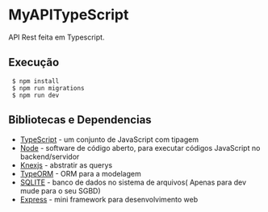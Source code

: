 # MyAPITypeScript

  API Rest feita em Typescript.

## Execução

```
 $ npm install
 $ npm run migrations
 $ npm run dev
```

## Bibliotecas e Dependencias

* [TypeScript](https://www.typescriptlang.org) - um conjunto de JavaScript com tipagem
* [Node](https://nodejs.org/en/) - software de código aberto, para executar códigos JavaScript no backend/servidor 
* [Knexjs](https://knexjs.org/) - abstratir as querys
* [TypeORM](https://typeorm.io/) - ORM para a modelagem
* [SQLITE](https://sqlite.org/) - banco de dados no sistema de arquivos( Apenas para dev mude para o seu SGBD)
* [Express](https://expressjs.com/pt-br/) - mini framework para desenvolvimento web
